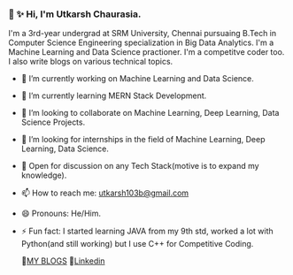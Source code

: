 ### 👋 ✨ Hi, I'm Utkarsh Chaurasia.


I'm a 3rd-year undergrad at SRM University, Chennai pursuaing B.Tech in Computer Science Engineering specialization in Big Data Analytics. I'm a Machine Learning and Data Science practioner. I'm a competitve coder too. I also write blogs on various technical topics.



- 🔭 I’m currently working on Machine Learning and Data Science.
- 🌱 I’m currently learning MERN Stack Development.
- 👯 I’m looking to collaborate on Machine Learning, Deep Learning, Data Science Projects.
- 🤔 I’m looking for internships in the field of Machine Learning, Deep Learning, Data Science.
- 💬 Open for discussion on any Tech Stack(motive is to expand my knowledge). 
- 📫 How to reach me: utkarsh103b@gmail.com
- 😄 Pronouns: He/Him.
- ⚡ Fun fact: I started learning JAVA from my 9th std, worked a lot with Python(and still working) but I use C++ for Competitive Coding.
    
    📝[MY BLOGS](https://medium.com/@utkarsh103b)
 	🔗[Linkedin](https://www.linkedin.com/in/utkarsh-chaurasia-a4b76a17b/)

